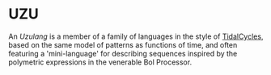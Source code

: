 # UZU

An *Uzulang* is a member of a family of languages in the style of [TidalCycles](https://tidalcycles.org), based on the same model of patterns as functions of time, and often featuring a 'mini-language' for describing sequences inspired by the polymetric expressions in the venerable Bol Processor.
